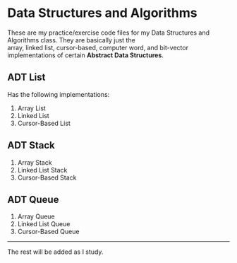 # Data Structures and Algorithms
<p>These are my practice/exercise code files for my Data Structures and Algorithms class.
They are basically just the <br>
array, linked list, cursor-based, computer word, and bit-vector implementations of certain
<b>Abstract Data Structures</b>.</p>

## ADT List
Has the following implementations:
1. Array List
2. Linked List
3. Cursor-Based List

## ADT Stack
1. Array Stack
2. Linked List Stack
3. Cursor-Based Stack

## ADT Queue
1. Array Queue
2. Linked List Queue
3. Cursor-Based Queue

<hr>

The rest will be added as I study.
